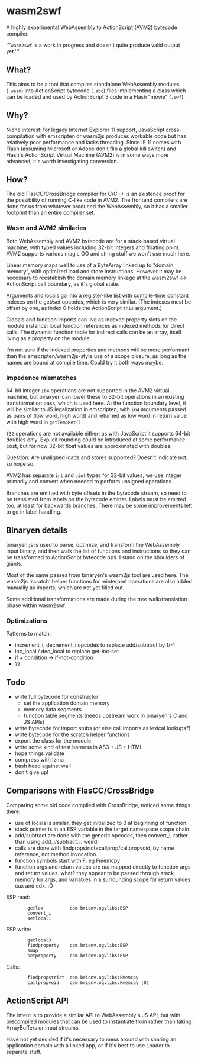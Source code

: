 # wasm2swf

A highly experimental WebAssembly to ActionScript (AVM2) bytecode compiler.

'''`wasm2swf` is a work in progress and doesn't quite produce valid output yet.'''

## What?

This aims to be a tool that compiles standalone WebAssembly modules (`.wasm`) into ActionScript bytecode (`.abc`) files implementing a class which can be loaded and used by ActionScript 3 code in a Flash "movie" (`.swf`).

## Why?

Niche interest: for legacy Internet Explorer 11 support, JavaScript cross-compilation with emscripten or wasm2js produces workable code but has relatively poor performance and lacks threading. Since IE 11 comes with Flash (assuming Microsoft or Adobe don't flip a global kill switch) and Flash's ActionScript Virtual Machine (AVM2) is in some ways more advanced, it's worth investigating conversion.

## How?

The old FlasCC/CrossBridge compiler for C/C++ is an existence proof for the possibility of running C-like code in AVM2. The frontend compilers are done for us from whatever produced the WebAssembly, so it has a smaller footprint than an entire compiler set.

### Wasm and AVM2 similaries

Both WebAssembly and AVM2 bytecode are for a stack-based virtual machine, with typed values including 32-bit integers and floating point. AVM2 supports various magic OO and string stuff we won't use much here.

Linear memory maps well to use of a ByteArray linked up to "domain memory", with optimized load and store instructions. However it may be necessary to reestablish the domain memory linkage at the wasm2swf <-> ActionScript call boundary, as it's global state.

Arguments and locals go into a register-like list with compile-time constant indexes on the get/set opcodes, which is very similar. (The indexes must be offset by one, as index 0 holds the ActionScript `this` argument.)

Globals and function imports can live as indexed property slots on the module instance; local function references as indexed methods for direct calls. The dynamic function table for indirect calls can be an array, itself living as a property on the module.

I'm not sure if the indexed properties and methods will be more performant than the emscripten/wasm2js-style use of a scope closure, as long as the names are bound at compile time. Could try it both ways maybe.

### Impedence mismatches

64-bit integer `i64` operations are not supported in the AVM2 virtual machine, but binaryen can lower these to 32-bit operations in an existing transformation pass, which is used here. At the function boundary level, it will be similar to JS legalization in emscripten, with `i64` arguments passed as pairs of (low word, high word) and returned as low word in return value with high word in `getTempRet()`.

`f32` operations are not available either; as with JavaScript it supports 64-bit doubles only. Explicit rounding could be introduced at some performance cost, but for now 32-bit float values are approximated with doubles.

Question: Are unaligned loads and stores supported? Doesn't indicate not, so hope so.

AVM2 has separate `int` and `uint` types for 32-bit values; we use integer primarily and convert when needed to perform unsigned operations.

Branches are emitted with byte offsets in the bytecode stream, so need to be translated from labels on the bytecode emitter. Labels must be emitted too, at least for backwards branches. There may be some improvements left to go in label handling.

## Binaryen details

binaryen.js is used to parse, optimize, and transform the WebAssembly input binary, and then walk the list of functions and instructions so they can be transformed to ActionScript bytecode ops. I stand on the shoulders of giants.

Most of the same passes from binaryen's wasm2js tool are used here. The wasm2js 'scratch' helper functions for reinterpret operations are also added manually as imports, which are not yet filled out.

Some additional transformations are made during the tree walk/translation phase within wasm2swf.

### Optimizations

Patterns to match:
* increment_i, decrement_i opcodes to replace add/subtract by 1/-1
* inc_local / dec_local to replace get-inc-set
* if + condition -> if-not-condition
* ??

## Todo

* write full bytecode for constructor
    * set the application domain memory
    * memory data segments
    * function table segments (needs upstream work in binaryen's C and JS APIs)
* write bytecode for import stubs (or else call imports as lexical lookups?)
* write bytecode for the scratch helper functions
* export the class for the module
* write some kind of test harness in AS3 + JS + HTML
* hope things validate
* compress with lzma
* bash head against wall
* don't give up!

## Comparisons with FlasCC/CrossBridge

Comparing some old code compiled with CrossBridge, noticed some things there:
* use of locals is similar. they get initialized to 0 at beginning of function.
* stack pointer is in an ESP variable in the target namespace scope chain.
* add/subtract are done with the generic opcodes, then convert_i, rather than using add_i/subtract_i. weird!
* calls are done with findpropstrict+callprop/callpropvoid, by name reference, not method invocation.
* function symbols start with F, eg Fmemcpy
* function args and return values are _not_ mapped directly to function args and return values. what? they appear to be passed through stack memory for args, and variables in a surrounding scope for return values: eax and edx. :D

ESP read:

```
        getlex          com.brionv.ogvlibs:ESP
        convert_i
        setlocal1
```

ESP write:

```
        getlocal3
        findproperty    com.brionv.ogvlibs:ESP
        swap
        setproperty     com.brionv.ogvlibs:ESP
```

Calls:

```
        findpropstrict  com.brionv.ogvlibs:Fmemcpy
        callpropvoid    com.brionv.ogvlibs:Fmemcpy (0)
```

## ActionScript API

The intent is to provide a similar API to WebAssembly's JS API,
but with precompiled modules that can be used to instantiate from rather than taking ArrayBuffers or input streams.

Have not yet decided if it's necessary to mess around with sharing an application domain with a linked app, or if it's best to use Loader to separate stuff.


